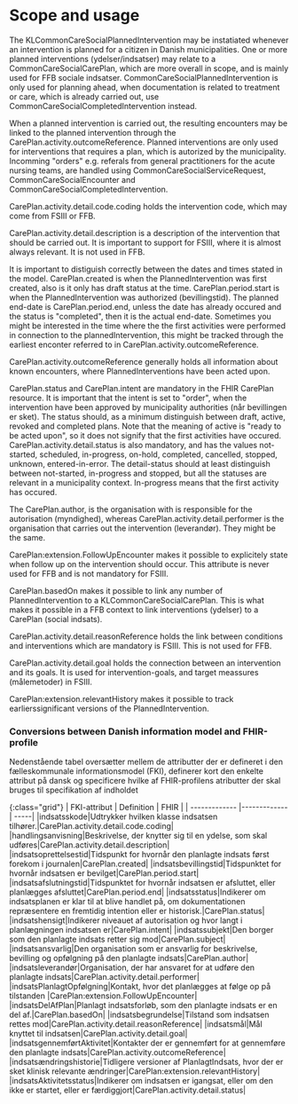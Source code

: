 # Scope and usage
The KLCommonCareSocialPlannedIntervention may be instatiated whenever an intervention is planned for a citizen in Danish municipalities. One or more planned interventions (ydelser/indsatser) may relate to a CommonCareSocialCarePlan, which are more overall in scope, and is mainly used for FFB sociale indsatser. CommonCareSocialPlannedIntervention is only used for planning ahead, when documentation is related to treatment or care, which is already carried out, use CommonCareSocialCompletedIntervention instead.

When a planned intervention is carried out, the resulting encounters may be linked to the planned intervention through the CarePlan.activity.outcomeReference. Planned interventions are only used for interventions that requires a plan, which is autorized by the municipality. Incomming "orders" e.g. referals from general practitioners for the acute nursing teams, are handled using CommonCareSocialServiceRequest, CommonCareSocialEncounter and CommonCareSocialCompletedIntervention.

CarePlan.activity.detail.code.coding holds the intervention code, which may come from FSIII or FFB.

CarePlan.activity.detail.description is a description of the intervention that should be carried out. It is important to support for FSIII, where it is almost always relevant. It is not used in FFB.

It is important to distiguish correctly between the dates and times stated in the model. CarePlan.created is when the PlannedIntervention was first created, also is it only has draft status at the time. CarePlan.period.start is when the PlannedIntervention was authorized (bevillingstid). The planned end-date is CarePlan.period.end, unless the date has already occured and the status is "completed", then it is the actual end-date.
Sometimes you might be interested in the time where the the first activities were performed in connection to the plannedIntervention, this might be tracked through the earliest enconter referred to in CarePlan.activity.outcomeReference.

CarePlan.activity.outcomeReference generally holds all information about known encounters, where PlannedInterventions have been acted upon. 

CarePlan.status and CarePlan.intent are mandatory in the FHIR CarePlan resource. It is important that the intent is set to "order", when the intervention have been approved by municipality authorities (når bevillingen er sket). The status should, as a minimum distinguish between draft, active, revoked and completed plans. Note that the meaning of active is "ready to be acted upon", so it does not signify that the first activities have occured. CarePlan.activity.detail.status is also mandatory, and has the values not-started, scheduled, in-progress, on-hold, completed, cancelled, stopped, unknown, entered-in-error. The detail-status should at least distinguish between not-started, in-progress and stopped, but all the statuses are relevant in a municipality context. In-progress means that the first activity has occured.

The CarePlan.author, is the organisation with is responsible for the autorisation (myndighed), whereas CarePlan.activity.detail.performer is the organisation that carries out the intervention (leverandør). They might be the same.

CarePlan:extension.FollowUpEncounter makes it possible to explicitely state when follow up on the intervention should occur. This attribute is never used for FFB and is not mandatory for FSIII.

CarePlan.basedOn makes it possible to link any number of PlannedIntervention to a KLCommonCareSocialCarePlan. This is what makes it possible in a FFB context to link interventions (ydelser) to a CarePlan (social indsats).

CarePlan.activity.detail.reasonReference holds the link between conditions and interventions which are mandatory is FSIII. This is not used for FFB. 

CarePlan.activity.detail.goal holds the connection between an intervention and its goals. It is used for intervention-goals, and target meassures (målemetoder) in FSIII.

CarePlan:extension.relevantHistory makes it possible to track earlierssignificant versions of the PlannedIntervention.

### Conversions between Danish information model and FHIR-profile

Nedenstående tabel oversætter mellem de attributter der er defineret i den fælleskommunale informationsmodel (FKI), definerer kort den enkelte attribut på dansk og specificere hvilke af FHIR-profilens atributter der skal bruges til specifikation af indholdet

{:class="grid"}
|   FKI-attribut      | Definition        | FHIR  |
| ------------- |-------------| -----|
|indsatsskode|Udtrykker hvilken klasse indsatsen tilhører.|CarePlan.activity.detail.code.coding|
|handlingsanvisning|Beskrivelse, der knytter sig til en ydelse, som skal udføres|CarePlan.activity.detail.description|
|indsatsoprettelsestid|Tidspunkt for hvornår den planlagte indsats først forekom i journalen|CarePlan.created|
|indsatsbevillingstid|Tidspunktet for hvornår indsatsen er bevilget|CarePlan.period.start|
|indsatsafslutningstid|Tidspunktet for hvornår indsatsen er afsluttet, eller planlægges afsluttet|CarePlan.period.end|
|indsatsstatus|Indikerer om indsatsplanen er klar til at blive handlet på, om dokumentationen repræsentere en fremtidig intention eller er historisk.|CarePlan.status|
|indsatshensigt|Indikerer niveauet af autorisation og hvor langt i planlægningen indsatsen er|CarePlan.intent|
|indsatssubjekt|Den borger som den planlagte indsats retter sig mod|CarePlan.subject|
|indsatsansvarlig|Den organisation som er ansvarlig for beskrivelse, bevilling og opfølgning på den planlagte indsats|CarePlan.author|
|indsatsleverandør|Organisation, der har ansvaret for at udføre den planlagte indsats|CarePlan.activity.detail.performer|
|indsatsPlanlagtOpfølgning|Kontakt, hvor det planlægges at følge op på tilstanden |CarePlan:extension.FollowUpEncounter|
|indsatsDelAfPlan|Planlagt indsatsforløb, som den planlagte indsats er en del af.|CarePlan.basedOn|
|indsatsbegrundelse|Tilstand som indsatsen rettes mod|CarePlan.activity.detail.reasonReference|
|indsatsmål|Mål knyttet til indsatsen|CarePlan.activity.detail.goal|
|indsatsgennemførtAktivitet|Kontakter der er gennemført for at gennemføre den planlagte indsats|CarePlan.activity.outcomeReference|
|indsatsændringshistorie|Tidligere versioner af PlanlagtIndsats, hvor der er sket klinisk relevante ændringer|CarePlan:extension.relevantHistory|
|indsatsAktivitetsstatus|Indikerer om indsatsen er igangsat, eller om den ikke er startet, eller er færdiggjort|CarePlan.activity.detail.status|
